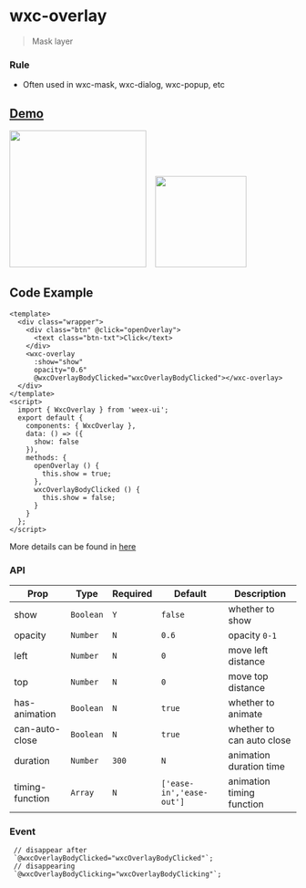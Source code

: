 # wxc-overlay 

> Mask layer

### Rule
- Often used in wxc-mask, wxc-dialog, wxc-popup, etc

## [Demo](https://h5.m.taobao.com/trip/wxc-overlay/index.html?_wx_tpl=https%3A%2F%2Fh5.m.taobao.com%2Ftrip%2Fwxc-overlay%2Fdemo%2Findex.native-min.js)
<img src="https://gw.alipayobjects.com/zos/rmsportal/uVBoujAIcLFYDociannN.gif" width="240"/>&nbsp;&nbsp;&nbsp;&nbsp;<img src="https://img.alicdn.com/tfs/TB1rXrwSpXXXXb3aFXXXXXXXXXX-200-200.png" width="160"/>

## Code Example

```vue
<template>
  <div class="wrapper">
    <div class="btn" @click="openOverlay">
      <text class="btn-txt">Click</text>
    </div>
    <wxc-overlay
      :show="show"
      opacity="0.6"
      @wxcOverlayBodyClicked="wxcOverlayBodyClicked"></wxc-overlay>
  </div>
</template>
<script>
  import { WxcOverlay } from 'weex-ui';
  export default {
    components: { WxcOverlay },
    data: () => ({
      show: false
    }),
    methods: {
      openOverlay () {
        this.show = true;
      },
      wxcOverlayBodyClicked () {
        this.show = false;
      }
    }
  };
</script>
```

More details can be found in [here](https://github.com/apache/incubator-weex-ui/blob/master/example/overlay/index.vue)


### API

| Prop | Type | Required | Default | Description |
|-------------|------------|--------|-----|-----|
| show | `Boolean` |`Y`| `false` | whether to show  |
| opacity | `Number` |`N`| `0.6` | opacity `0-1` |
| left | `Number` |`N`| `0` | move left distance  |
| top | `Number` |`N`| `0` | move top distance  |
| has-animation | `Boolean` |`N`| `true` | whether to animate |
| can-auto-close | `Boolean` |`N`| `true` | whether to can auto close  |
| duration | `Number` | `300` |`N`| animation duration time |
| timing-function | `Array` |`N`| `['ease-in','ease-out']` | animation timing function |


### Event

```
 // disappear after
 `@wxcOverlayBodyClicked="wxcOverlayBodyClicked"`;
 // disappearing
 `@wxcOverlayBodyClicking="wxcOverlayBodyClicking"`;
```
